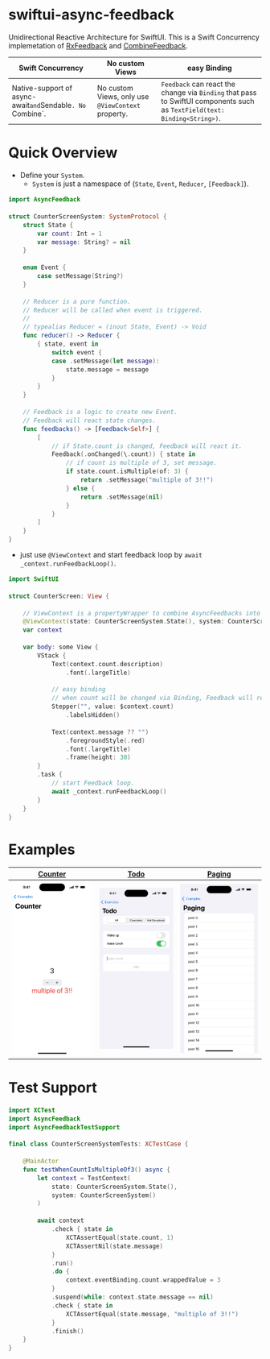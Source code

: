 # swiftui-async-feedback

Unidirectional Reactive Architecture for SwiftUI. This is a Swift Concurrency implemetation of [RxFeedback](https://github.com/NoTests/RxFeedback.swift) and [CombineFeedback](https://github.com/sergdort/CombineFeedback).

| Swift Concurrency | No custom Views | easy Binding |
| - | - | - |
| Native-support of async-await` and `Sendable`. No `Combine`. | No custom Views, only use `@ViewContext` property. | `Feedback` can react the change via `Binding` that pass to SwiftUI components such as `TextField(text: Binding<String>)`. |

# Quick Overview

- Define your `System`.
    - `System` is just a namespace of (`State`, `Event`, `Reducer`, `[Feedback]`).

```swift
import AsyncFeedback

struct CounterScreenSystem: SystemProtocol {
    struct State {
        var count: Int = 1
        var message: String? = nil
    }

    enum Event {
        case setMessage(String?)
    }

    // Reducer is a pure function.
    // Reducer will be called when event is triggered.
    //
    // typealias Reducer = (inout State, Event) -> Void
    func reducer() -> Reducer {
        { state, event in
            switch event {
            case .setMessage(let message):
                state.message = message
            }
        }
    }

    // Feedback is a logic to create new Event.
    // Feedback will react state changes.
    func feedbacks() -> [Feedback<Self>] {
        [
            // if State.count is changed, Feedback will react it.
            Feedback(.onChanged(\.count)) { state in
                // if count is multiple of 3, set message.
                if state.count.isMultiple(of: 3) {
                    return .setMessage("multiple of 3!!")
                } else {
                    return .setMessage(nil)
                }
            }
        ]
    }
}
```

- just use `@ViewContext` and start feedback loop by `await _context.runFeedbackLoop()`.

```swift
import SwiftUI

struct CounterScreen: View {

    // ViewContext is a propertyWrapper to combine AsyncFeedbacks into SwiftUI.
    @ViewContext(state: CounterScreenSystem.State(), system: CounterScreenSystem())
    var context

    var body: some View {
        VStack {
            Text(context.count.description)
                .font(.largeTitle)

            // easy binding
            // when count will be changed via Binding, Feedback will react it.
            Stepper("", value: $context.count)
                .labelsHidden()

            Text(context.message ?? "")
                .foregroundStyle(.red)
                .font(.largeTitle)
                .frame(height: 30)
        }
        .task {
            // start Feedback loop.
            await _context.runFeedbackLoop()
        }
    }
}
```

# Examples

| [Counter](Example/Package/Sources/CounterExample/) | [Todo](Example/Package/Sources/TodoExample/) | [Paging](Example/Package/Sources/PagingListExample/) |
| - | - | - |
| <img width=300 src="assets/CounterExample.jpeg">| <img width=300 src="assets/TodoExample.jpeg">|<img width=300 src="assets/PagingListExample.jpeg">|

# Test Support

```swift
import XCTest
import AsyncFeedback
import AsyncFeedbackTestSupport

final class CounterScreenSystemTests: XCTestCase {

    @MainActor
    func testWhenCountIsMultipleOf3() async {
        let context = TestContext(
            state: CounterScreenSystem.State(),
            system: CounterScreenSystem()
        )

        await context
            .check { state in
                XCTAssertEqual(state.count, 1)
                XCTAssertNil(state.message)
            }
            .run()
            .do {
                context.eventBinding.count.wrappedValue = 3
            }
            .suspend(while: context.state.message == nil)
            .check { state in
                XCTAssertEqual(state.message, "multiple of 3!!")
            }
            .finish()
    }
}
```
